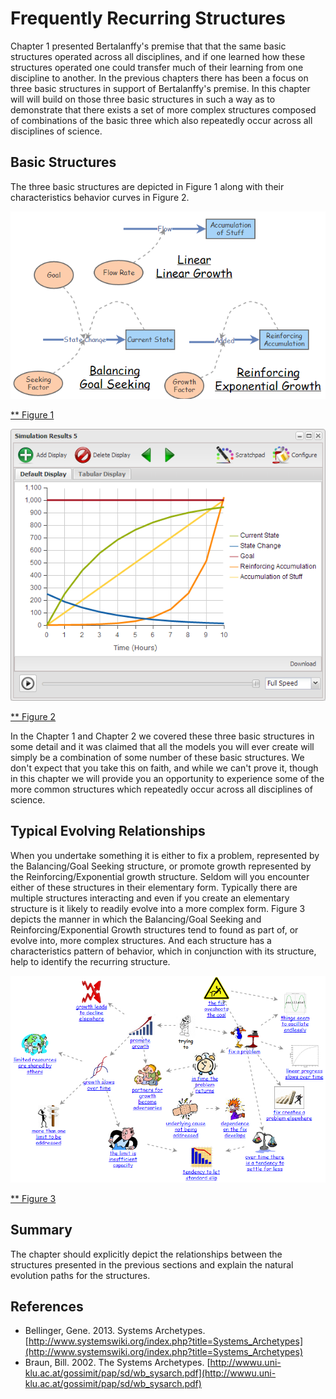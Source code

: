 # Frequently Recurring Structures

Chapter 1 presented Bertalanffy's premise that that the same basic structures operated across all disciplines, and if one learned how these structures operated one could transfer much of their learning from one discipline to another. In the previous chapters there has been a focus on three basic structures in support of Bertalanffy's premise. In this chapter will will build on those three basic structures in such a way as to demonstrate that there exists a set of more complex structures composed of combinations of the basic three which also repeatedly occur across all disciplines of science.

## Basic Structures ##

The three basic structures are depicted in Figure 1 along with their characteristics behavior curves in Figure 2.

![Figure 1. Three Basic Structures](05-im-5138.png)

[** Figure 1](http://insightmaker.com/insight/5138)

![Figure 2. Three Basic Structures Behavior](05-im-5138a.png)

[** Figure 2](http://insightmaker.com/insight/5138)

In the Chapter 1 and Chapter 2 we covered these three basic structures in some detail and it was claimed that all the models you will ever create will simply be a combination of some number of these basic structures. We don't expect that you take this on faith, and while we can't prove it, though in this chapter we will provide you an opportunity to experience some of the more common structures which repeatedly occur across all disciplines of science.

## Typical Evolving Relationships ##

When you undertake something it is either to fix a problem, represented by the Balancing/Goal Seeking structure, or promote growth represented by the Reinforcing/Exponential growth structure. Seldom will you encounter either of these structures in their elementary form. Typically there are multiple structures interacting and even if you create an elementary structure is it likely to readily evolve into a more complex form. Figure 3 depicts the manner in which the Balancing/Goal Seeking and Reinforcing/Exponential Growth structures tend to found as part of, or evolve into, more complex structures. And each structure has a characteristics pattern of behavior, which in conjunction with its structure, help to identify the recurring structure.

![Figure 3. Typical Evolving Relationships](05-im-538.png)

[** Figure 3](http://insightmaker.com/insight/538)

## Summary ##

The chapter should explicitly depict the relationships between the structures presented in the previous sections and explain the natural evolution paths for the structures.

## References ##

- Bellinger, Gene. 2013. Systems Archetypes. [http://www.systemswiki.org/index.php?title=Systems_Archetypes](http://www.systemswiki.org/index.php?title=Systems_Archetypes)
- Braun, Bill. 2002. The Systems Archetypes. [http://wwwu.uni-klu.ac.at/gossimit/pap/sd/wb_sysarch.pdf](http://wwwu.uni-klu.ac.at/gossimit/pap/sd/wb_sysarch.pdf)
